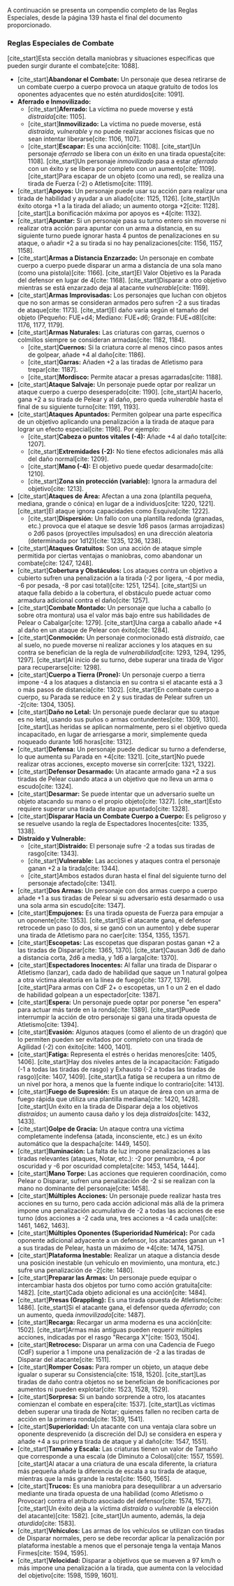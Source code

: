 A continuación se presenta un compendio completo de las Reglas Especiales, desde la página 139 hasta el final del documento proporcionado.

### **Reglas Especiales de Combate**

[cite_start]Esta sección detalla maniobras y situaciones específicas que pueden surgir durante el combate[cite: 1088].

* [cite_start]**Abandonar el Combate:** Un personaje que desea retirarse de un combate cuerpo a cuerpo provoca un ataque gratuito de todos los oponentes adyacentes que no estén aturdidos[cite: 1091].
* **Aferrado e Inmovilizado:**
    * [cite_start]**Aferrado:** La víctima no puede moverse y está *distraída*[cite: 1105].
    * [cite_start]**Inmovilizado:** La víctima no puede moverse, está *distraída*, *vulnerable* y no puede realizar acciones físicas que no sean intentar liberarse[cite: 1106, 1107].
    * [cite_start]**Escapar:** Es una acción[cite: 1108]. [cite_start]Un personaje *aferrado* se libera con un éxito en una tirada opuesta[cite: 1108]. [cite_start]Un personaje *inmovilizado* pasa a estar *aferrado* con un éxito y se libera por completo con un aumento[cite: 1109]. [cite_start]Para escapar de un objeto (como una red), se realiza una tirada de Fuerza (-2) o Atletismo[cite: 1119].
* [cite_start]**Apoyos:** Un personaje puede usar su acción para realizar una tirada de habilidad y ayudar a un aliado[cite: 1125, 1126]. [cite_start]Un éxito otorga +1 a la tirada del aliado; un aumento otorga +2[cite: 1128]. [cite_start]La bonificación máxima por apoyos es +4[cite: 1132].
* [cite_start]**Apuntar:** Si un personaje pasa su turno entero sin moverse ni realizar otra acción para apuntar con un arma a distancia, en su siguiente turno puede ignorar hasta 4 puntos de penalizaciones en su ataque, o añadir +2 a su tirada si no hay penalizaciones[cite: 1156, 1157, 1158].
* [cite_start]**Armas a Distancia Enzarzado:** Un personaje en combate cuerpo a cuerpo puede disparar un arma a distancia de una sola mano (como una pistola)[cite: 1166]. [cite_start]El Valor Objetivo es la Parada del defensor en lugar de 4[cite: 1168]. [cite_start]Disparar a otro objetivo mientras se está enzarzado deja al atacante *vulnerable*[cite: 1169].
* [cite_start]**Armas Improvisadas:** Los personajes que luchan con objetos que no son armas se consideran armados pero sufren -2 a sus tiradas de ataque[cite: 1173]. [cite_start]El daño varía según el tamaño del objeto (Pequeño: FUE+d4; Mediano: FUE+d6; Grande: FUE+d8)[cite: 1176, 1177, 1179].
* [cite_start]**Armas Naturales:** Las criaturas con garras, cuernos o colmillos siempre se consideran armadas[cite: 1182, 1184].
    * [cite_start]**Cuernos:** Si la criatura corre al menos cinco pasos antes de golpear, añade +4 al daño[cite: 1186].
    * [cite_start]**Garras:** Añaden +2 a las tiradas de Atletismo para trepar[cite: 1187].
    * [cite_start]**Mordisco:** Permite atacar a presas agarradas[cite: 1188].
* [cite_start]**Ataque Salvaje:** Un personaje puede optar por realizar un ataque cuerpo a cuerpo desesperado[cite: 1190]. [cite_start]Al hacerlo, gana +2 a su tirada de Pelear y al daño, pero queda *vulnerable* hasta el final de su siguiente turno[cite: 1191, 1193].
* [cite_start]**Ataques Apuntados:** Permiten golpear una parte específica de un objetivo aplicando una penalización a la tirada de ataque para lograr un efecto especial[cite: 1196]. Por ejemplo:
    * [cite_start]**Cabeza o puntos vitales (-4):** Añade +4 al daño total[cite: 1207].
    * [cite_start]**Extremidades (-2):** No tiene efectos adicionales más allá del daño normal[cite: 1209].
    * [cite_start]**Mano (-4):** El objetivo puede quedar desarmado[cite: 1210].
    * [cite_start]**Zona sin protección (variable):** Ignora la armadura del objetivo[cite: 1213].
* [cite_start]**Ataques de Área:** Afectan a una zona (plantilla pequeña, mediana, grande o cónica) en lugar de a individuos[cite: 1220, 1221]. [cite_start]El ataque ignora capacidades como Esquiva[cite: 1222].
    * [cite_start]**Dispersión:** Un fallo con una plantilla redonda (granadas, etc.) provoca que el ataque se desvíe 1d6 pasos (armas arrojadizas) o 2d6 pasos (proyectiles impulsados) en una dirección aleatoria (determinada por 1d12)[cite: 1235, 1236, 1238].
* [cite_start]**Ataques Gratuitos:** Son una acción de ataque simple permitida por ciertas ventajas o maniobras, como abandonar un combate[cite: 1247, 1248].
* [cite_start]**Cobertura y Obstáculos:** Los ataques contra un objetivo a cubierto sufren una penalización a la tirada (-2 por ligera, -4 por media, -6 por pesada, -8 por casi total)[cite: 1251, 1254]. [cite_start]Si un ataque falla debido a la cobertura, el obstáculo puede actuar como armadura adicional contra el daño[cite: 1257].
* [cite_start]**Combate Montado:** Un personaje que lucha a caballo (o sobre otra montura) usa el valor más bajo entre sus habilidades de Pelear o Cabalgar[cite: 1279]. [cite_start]Una carga a caballo añade +4 al daño en un ataque de Pelear con éxito[cite: 1284].
* [cite_start]**Conmoción:** Un personaje conmocionado está *distraído*, cae al suelo, no puede moverse ni realizar acciones y los ataques en su contra se benefician de la regla de *vulnerabilidad*[cite: 1293, 1294, 1295, 1297]. [cite_start]Al inicio de su turno, debe superar una tirada de Vigor para recuperarse[cite: 1298].
* [cite_start]**Cuerpo a Tierra (Prone):** Un personaje cuerpo a tierra impone -4 a los ataques a distancia en su contra si el atacante está a 3 o más pasos de distancia[cite: 1302]. [cite_start]En combate cuerpo a cuerpo, su Parada se reduce en 2 y sus tiradas de Pelear sufren un -2[cite: 1304, 1305].
* [cite_start]**Daño no Letal:** Un personaje puede declarar que su ataque es no letal, usando sus puños o armas contundentes[cite: 1309, 1310]. [cite_start]Las heridas se aplican normalmente, pero si el objetivo queda incapacitado, en lugar de arriesgarse a morir, simplemente queda noqueado durante 1d6 horas[cite: 1312].
* [cite_start]**Defensa:** Un personaje puede dedicar su turno a defenderse, lo que aumenta su Parada en +4[cite: 1321]. [cite_start]No puede realizar otras acciones, excepto moverse sin correr[cite: 1321, 1322].
* [cite_start]**Defensor Desarmado:** Un atacante armado gana +2 a sus tiradas de Pelear cuando ataca a un objetivo que no lleva un arma o escudo[cite: 1324].
* [cite_start]**Desarmar:** Se puede intentar que un adversario suelte un objeto atacando su mano o el propio objeto[cite: 1327]. [cite_start]Esto requiere superar una tirada de ataque apuntado[cite: 1328].
* [cite_start]**Disparar Hacia un Combate Cuerpo a Cuerpo:** Es peligroso y se resuelve usando la regla de Espectadores Inocentes[cite: 1335, 1338].
* **Distraído y Vulnerable:**
    * [cite_start]**Distraído:** El personaje sufre -2 a todas sus tiradas de rasgo[cite: 1343].
    * [cite_start]**Vulnerable:** Las acciones y ataques contra el personaje ganan +2 a la tirada[cite: 1344].
    * [cite_start]Ambos estados duran hasta el final del siguiente turno del personaje afectado[cite: 1341].
* [cite_start]**Dos Armas:** Un personaje con dos armas cuerpo a cuerpo añade +1 a sus tiradas de Pelear si su adversario está desarmado o usa una sola arma sin escudo[cite: 1347].
* [cite_start]**Empujones:** Es una tirada opuesta de Fuerza para empujar a un oponente[cite: 1353]. [cite_start]Si el atacante gana, el defensor retrocede un paso (o dos, si se ganó con un aumento) y debe superar una tirada de Atletismo para no caer[cite: 1354, 1355, 1357].
* [cite_start]**Escopetas:** Las escopetas que disparan postas ganan +2 a las tiradas de Disparar[cite: 1365, 1370]. [cite_start]Causan 3d6 de daño a distancia corta, 2d6 a media, y 1d6 a larga[cite: 1370].
* [cite_start]**Espectadores Inocentes:** Al fallar una tirada de Disparar o Atletismo (lanzar), cada dado de habilidad que saque un 1 natural golpea a otra víctima aleatoria en la línea de fuego[cite: 1377, 1379]. [cite_start]Para armas con CdF 2+ o escopetas, un 1 o un 2 en el dado de habilidad golpean a un espectador[cite: 1387].
* [cite_start]**Espera:** Un personaje puede optar por ponerse "en espera" para actuar más tarde en la ronda[cite: 1389]. [cite_start]Puede interrumpir la acción de otro personaje si gana una tirada opuesta de Atletismo[cite: 1394].
* [cite_start]**Evasión:** Algunos ataques (como el aliento de un dragón) que lo permiten pueden ser evitados por completo con una tirada de Agilidad (-2) con éxito[cite: 1400, 1401].
* [cite_start]**Fatiga:** Representa el estrés o heridas menores[cite: 1405, 1406]. [cite_start]Hay dos niveles antes de la incapacitación: Fatigado (-1 a todas las tiradas de rasgo) y Exhausto (-2 a todas las tiradas de rasgo)[cite: 1407, 1409]. [cite_start]La fatiga se recupera a un ritmo de un nivel por hora, a menos que la fuente indique lo contrario[cite: 1413].
* [cite_start]**Fuego de Supresión:** Es un ataque de área con un arma de fuego rápida que utiliza una plantilla mediana[cite: 1420, 1428]. [cite_start]Un éxito en la tirada de Disparar deja a los objetivos *distraídos*; un aumento causa daño y los deja *distraídos*[cite: 1432, 1433].
* [cite_start]**Golpe de Gracia:** Un ataque contra una víctima completamente indefensa (atada, inconsciente, etc.) es un éxito automático que la despacha[cite: 1449, 1450].
* [cite_start]**Iluminación:** La falta de luz impone penalizaciones a las tiradas relevantes (ataques, Notar, etc.): -2 por penumbra, -4 por oscuridad y -6 por oscuridad completa[cite: 1453, 1454, 1444].
* [cite_start]**Mano Torpe:** Las acciones que requieren coordinación, como Pelear o Disparar, sufren una penalización de -2 si se realizan con la mano no dominante del personaje[cite: 1458].
* [cite_start]**Múltiples Acciones:** Un personaje puede realizar hasta tres acciones en su turno, pero cada acción adicional más allá de la primera impone una penalización acumulativa de -2 a todas las acciones de ese turno (dos acciones a -2 cada una, tres acciones a -4 cada una)[cite: 1461, 1462, 1463].
* [cite_start]**Múltiples Oponentes (Superioridad Numérica):** Por cada oponente adicional adyacente a un defensor, los atacantes ganan un +1 a sus tiradas de Pelear, hasta un máximo de +4[cite: 1474, 1475].
* [cite_start]**Plataforma Inestable:** Realizar un ataque a distancia desde una posición inestable (un vehículo en movimiento, una montura, etc.) sufre una penalización de -2[cite: 1480].
* [cite_start]**Preparar las Armas:** Un personaje puede equipar o intercambiar hasta dos objetos por turno como acción gratuita[cite: 1482]. [cite_start]Cada objeto adicional es una acción[cite: 1484].
* [cite_start]**Presas (Grappling):** Es una tirada opuesta de Atletismo[cite: 1486]. [cite_start]Si el atacante gana, el defensor queda *aferrado*; con un aumento, queda *inmovilizado*[cite: 1487].
* [cite_start]**Recarga:** Recargar un arma moderna es una acción[cite: 1502]. [cite_start]Armas más antiguas pueden requerir múltiples acciones, indicadas por el rasgo "Recarga X"[cite: 1503, 1504].
* [cite_start]**Retroceso:** Disparar un arma con una Cadencia de Fuego (CdF) superior a 1 impone una penalización de -2 a las tiradas de Disparar del atacante[cite: 1511].
* [cite_start]**Romper Cosas:** Para romper un objeto, un ataque debe igualar o superar su Consistencia[cite: 1518, 1520]. [cite_start]Las tiradas de daño contra objetos no se benefician de bonificaciones por aumentos ni pueden explotar[cite: 1523, 1528, 1529].
* [cite_start]**Sorpresa:** Si un bando sorprende a otro, los atacantes comienzan el combate en espera[cite: 1537]. [cite_start]Las víctimas deben superar una tirada de Notar; quienes fallen no reciben carta de acción en la primera ronda[cite: 1539, 1541].
* [cite_start]**Superioridad:** Un atacante con una ventaja clara sobre un oponente desprevenido (a discreción del DJ) se considera en espera y añade +4 a su primera tirada de ataque y al daño[cite: 1547, 1551].
* [cite_start]**Tamaño y Escala:** Las criaturas tienen un valor de Tamaño que corresponde a una escala (de Diminuto a Colosal)[cite: 1557, 1559]. [cite_start]Al atacar a una criatura de una escala diferente, la criatura más pequeña añade la diferencia de escala a su tirada de ataque, mientras que la más grande la resta[cite: 1560, 1565].
* [cite_start]**Trucos:** Es una maniobra para desequilibrar a un adversario mediante una tirada opuesta de una habilidad (como Atletismo o Provocar) contra el atributo asociado del defensor[cite: 1574, 1577]. [cite_start]Un éxito deja a la víctima *distraída* o *vulnerable* (a elección del atacante)[cite: 1582]. [cite_start]Un aumento, además, la deja *aturdida*[cite: 1583].
* [cite_start]**Vehículos:** Las armas de los vehículos se utilizan con tiradas de Disparar normales, pero se debe recordar aplicar la penalización por plataforma inestable a menos que el personaje tenga la ventaja Manos Firmes[cite: 1594, 1595].
* [cite_start]**Velocidad:** Disparar a objetivos que se mueven a 97 km/h o más impone una penalización a la tirada, que aumenta con la velocidad del objetivo[cite: 1598, 1599, 1601].
